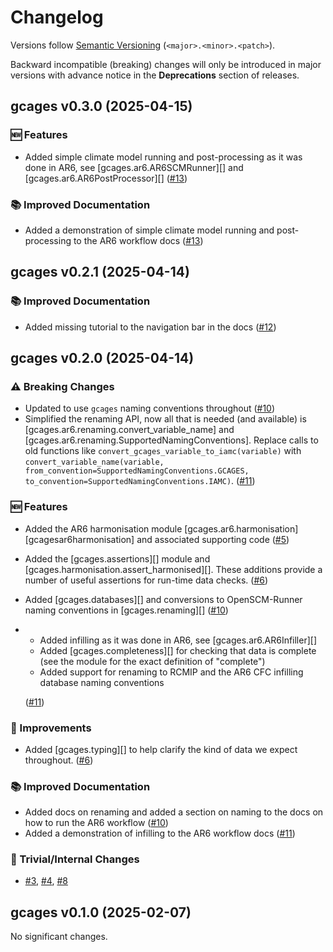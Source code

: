 # Changelog

Versions follow [Semantic Versioning](https://semver.org/) (`<major>.<minor>.<patch>`).

Backward incompatible (breaking) changes will only be introduced in major versions
with advance notice in the **Deprecations** section of releases.

<!--
You should *NOT* be adding new changelog entries to this file,
this file is managed by towncrier.
See `changelog/README.md`.

You *may* edit previous changelogs to fix problems like typo corrections or such.
To add a new changelog entry, please see
`changelog/README.md`
and https://pip.pypa.io/en/latest/development/contributing/#news-entries,
noting that we use the `changelog` directory instead of news,
markdown instead of restructured text and use slightly different categories
from the examples given in that link.
-->

<!-- towncrier release notes start -->

## gcages v0.3.0 (2025-04-15)

### 🆕 Features

- Added simple climate model running and post-processing as it was done in AR6, see [gcages.ar6.AR6SCMRunner][] and [gcages.ar6.AR6PostProcessor][] ([#13](https://github.com/openscm/gcages/pull/13))

### 📚 Improved Documentation

- Added a demonstration of simple climate model running and post-processing to the AR6 workflow docs ([#13](https://github.com/openscm/gcages/pull/13))


## gcages v0.2.1 (2025-04-14)

### 📚 Improved Documentation

- Added missing tutorial to the navigation bar in the docs ([#12](https://github.com/openscm/gcages/pull/12))


## gcages v0.2.0 (2025-04-14)

### ⚠️ Breaking Changes

- Updated to use `gcages` naming conventions throughout ([#10](https://github.com/openscm/gcages/pull/10))
- Simplified the renaming API, now all that is needed (and available) is [gcages.ar6.renaming.convert_variable_name] and [gcages.ar6.renaming.SupportedNamingConventions].
  Replace calls to old functions like `convert_gcages_variable_to_iamc(variable)` with `convert_variable_name(variable, from_convention=SupportedNamingConventions.GCAGES, to_convention=SupportedNamingConventions.IAMC)`. ([#11](https://github.com/openscm/gcages/pull/11))

### 🆕 Features

- Added the AR6 harmonisation module [gcages.ar6.harmonisation][gcagesar6harmonisation] and associated supporting code ([#5](https://github.com/openscm/gcages/pull/5))
- Added the [gcages.assertions][] module and [gcages.harmonisation.assert_harmonised][]. These additions provide a number of useful assertions for run-time data checks. ([#6](https://github.com/openscm/gcages/pull/6))
- Added [gcages.databases][] and conversions to OpenSCM-Runner naming conventions in [gcages.renaming][] ([#10](https://github.com/openscm/gcages/pull/10))
- - Added infilling as it was done in AR6, see [gcages.ar6.AR6Infiller][]
  - Added [gcages.completeness][] for checking that data is complete (see the module for the exact definition of "complete")
  - Added support for renaming to RCMIP and the AR6 CFC infilling database naming conventions

  ([#11](https://github.com/openscm/gcages/pull/11))

### 🎉 Improvements

- Added [gcages.typing][] to help clarify the kind of data we expect throughout. ([#6](https://github.com/openscm/gcages/pull/6))

### 📚 Improved Documentation

- Added docs on renaming and added a section on naming to the docs on how to run the AR6 workflow ([#10](https://github.com/openscm/gcages/pull/10))
- Added a demonstration of infilling to the AR6 workflow docs ([#11](https://github.com/openscm/gcages/pull/11))

### 🔧 Trivial/Internal Changes

- [#3](https://github.com/openscm/gcages/pull/3), [#4](https://github.com/openscm/gcages/pull/4), [#8](https://github.com/openscm/gcages/pull/8)


## gcages v0.1.0 (2025-02-07)

No significant changes.
